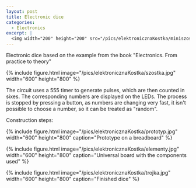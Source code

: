 ```yaml
---
layout: post
title: Electronic dice
categories:
  - Electronics
excerpt: |
  <img width="200" height="200" src="/pics/elektronicznaKostka/miniszostka.jpg">
---
```


Electronic dice based on the example from the book "Electronics. From practice to theory"

{% include figure.html image="/pics/elektronicznaKostka/szostka.jpg" width="600" height="800" %}

The circuit uses a 555 timer to generate pulses, which are then counted in sixes. The corresponding numbers are displayed on the LEDs. The process is stopped by pressing a button, as numbers are changing very fast, it isn't possible to choose a number, so it can be treated as "random".

Construction steps:

{% include figure.html image="/pics/elektronicznaKostka/prototyp.jpg" width="600" height="800" caption="Prototype on a breadboard" %}

{% include figure.html image="/pics/elektronicznaKostka/elementy.jpg" width="600" height="800" caption="Universal board with the components used" %}

{% include figure.html image="/pics/elektronicznaKostka/trojka.jpg" width="600" height="800" caption="Finished dice" %}
